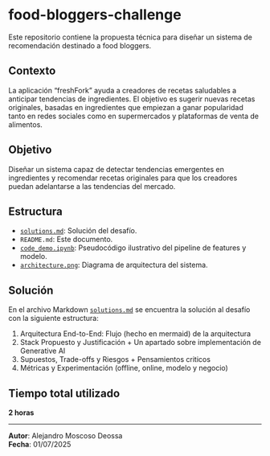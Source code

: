 # food-bloggers-challenge

Este repositorio contiene la propuesta técnica para diseñar un sistema de recomendación destinado a food bloggers.

## Contexto
La aplicación “freshFork” ayuda a creadores de recetas saludables a anticipar tendencias de ingredientes.
El objetivo es sugerir nuevas recetas originales, basadas en ingredientes que empiezan a ganar popularidad tanto en redes sociales como en supermercados y plataformas de venta de alimentos.

## Objetivo

Diseñar un sistema capaz de detectar tendencias emergentes en ingredientes y recomendar recetas originales para que los creadores puedan adelantarse a las tendencias del mercado.

## Estructura

- [`solutions.md`](https://github.com/alejomd17/food-bloggers-challenge/blob/main/solution.md): Solución del desafío.
- `README.md`: Este documento.
- [`code_demo.ipynb`](https://github.com/alejomd17/food-bloggers-challenge/blob/main/code_demo.ipynb): Pseudocódigo ilustrativo del pipeline de features y modelo.
- [`architecture.png`](https://github.com/alejomd17/food-bloggers-challenge/blob/main/architecture.png): Diagrama de arquitectura del sistema.

## Solución
En el archivo Markdown [`solutions.md`](https://github.com/alejomd17/food-bloggers-challenge/blob/main/solution.md) se encuentra la solución al desafío con la siguiente estructura:
1. Arquitectura End-to-End: Flujo (hecho en mermaid) de la arquitectura
2. Stack Propuesto y Justificación + Un apartado sobre implementación de Generative AI
3. Supuestos, Trade-offs y Riesgos + Pensamientos criticos
4. Métricas y Experimentación (offline, online, modelo y negocio)

## Tiempo total utilizado

**2 horas**

---

**Autor**: Alejandro Moscoso Deossa  
**Fecha**: 01/07/2025
